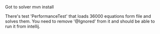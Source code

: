 Got to solver
mvn install

There's test 'PerformanceTest' that loads 36000 equations form file and solves them.
You need to remove '@Ignored' from it and should be able to run it from intellij.